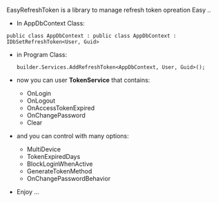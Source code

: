 EasyRefreshToken is a library to manage refresh token opreation Easy ..

- In AppDbContext Class:

`public class AppDbContext : public class AppDbContext : IDbSetRefreshToken<User, Guid>`



- in Program Class: 

  `builder.Services.AddRefreshToken<AppDbContext, User, Guid>();`

- now you can user **TokenService** that contains:
  - OnLogin
  - OnLogout
  - OnAccessTokenExpired
  - OnChangePassword
  - Clear

- and you can control with many options:
  - MultiDevice
  - TokenExpiredDays
  - BlockLoginWhenActive
  - GenerateTokenMethod
  - OnChangePasswordBehavior
 
- Enjoy ... 
